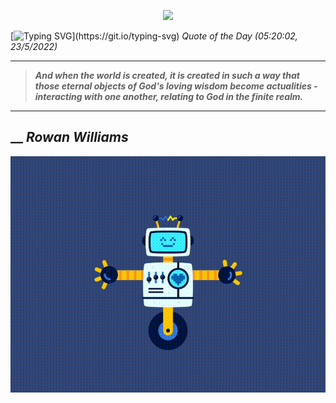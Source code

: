 <p align='center'><img src='https://komarev.com/ghpvc/?username=hungpurdie&label=Total+Vistors&color=brightgreen&style=plastic'></p> 


 [![Typing SVG](https://readme-typing-svg.herokuapp.com?font=Press+Start+2P&color=C2F784&size=35&width=900&height=100&lines=Hello+World%2C+I'm+Hung+!)](https://git.io/typing-svg) 
 _Quote of the Day (05:20:02, 23/5/2022)_
___
>**_And when the world is created, it is created in such a way that those eternal objects of God's loving wisdom become actualities - interacting with one another, relating to God in the finite realm._**
___
## __ **_Rowan Williams_** 
<p align="center"><img src="src/assets/images/robot-dancing-dribble.gif"/></p>
